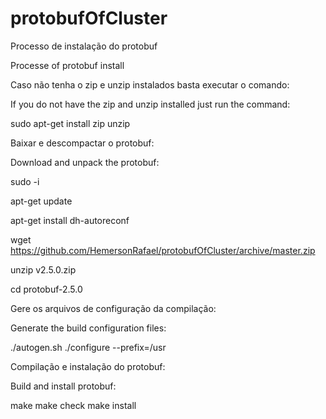 # protobufOfCluster

Processo de instalação do protobuf

Processe of protobuf install

Caso não tenha o zip e unzip instalados basta executar o comando:

If you do not have the zip and unzip installed just run the command:

sudo apt-get install zip unzip

Baixar e descompactar o protobuf:

Download and unpack the protobuf:

sudo -i

apt-get update

apt-get install dh-autoreconf

wget https://github.com/HemersonRafael/protobufOfCluster/archive/master.zip

unzip v2.5.0.zip

cd protobuf-2.5.0

Gere os arquivos de configuração da compilação:

Generate the build configuration files:

./autogen.sh
./configure --prefix=/usr


Compilação e instalação do protobuf:

Build and install protobuf:

make
make check
make install

